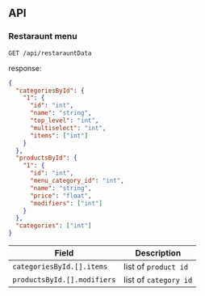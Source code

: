 ## API

### Restaraunt menu

`GET /api/restarauntData`

response:

```JSON
{
  "categoriesById": {
    "1": {
      "id": "int",
      "name": "string",
      "top_level": "int",
      "multiselect": "int",
      "items": ["int"]
    }
  },
  "productsById": {
    "1": {
      "id": "int",
      "menu_category_id": "int",
      "name": "string",
      "price": "float",
      "modifiers": ["int"]
    }
  },
  "categories": ["int"]
}
```

| Field                       | Description           |
| --------------------------- | --------------------- |
| `categoriesById.[].items`   | list of `product id`  |
| `productsById.[].modifiers` | list of `category id` |
